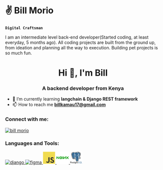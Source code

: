 # ✌ Bill Morio

**`Digital Craftsman`**

I am an intermediate level back-end developer(Started coding, at least everyday, 5 months ago). All coding projects are built from the ground up, from ideation and planning all the way to execution. Building pet projects is so much fun. 

<h1 align="center">Hi 👋, I'm Bill</h1>
<h3 align="center">A backend developer from Kenya</h3>

- 🌱 I’m currently learning **langchain & Django REST framework**
- 📫 How to reach me **billkamau17@gmail.com**

<h3 align="left">Connect with me:</h3>
<p align="left">
<a href="https://dev.to/bill morio" target="blank"><img align="center" src="https://raw.githubusercontent.com/rahuldkjain/github-profile-readme-generator/master/src/images/icons/Social/devto.svg" alt="bill morio" height="30" width="40" /></a>
</p>

<h3 align="left">Languages and Tools:</h3>
<p align="left"> <a href="https://www.djangoproject.com/" target="_blank" rel="noreferrer"> <img src="https://cdn.worldvectorlogo.com/logos/django.svg" alt="django" width="40" height="40"/> </a> <a href="https://www.figma.com/" target="_blank" rel="noreferrer"> <img src="https://www.vectorlogo.zone/logos/figma/figma-icon.svg" alt="figma" width="40" height="40"/> </a> <a href="https://developer.mozilla.org/en-US/docs/Web/JavaScript" target="_blank" rel="noreferrer"> <img src="https://raw.githubusercontent.com/devicons/devicon/master/icons/javascript/javascript-original.svg" alt="javascript" width="40" height="40"/> </a> <a href="https://www.nginx.com" target="_blank" rel="noreferrer"> <img src="https://raw.githubusercontent.com/devicons/devicon/master/icons/nginx/nginx-original.svg" alt="nginx" width="40" height="40"/> </a> <a href="https://www.postgresql.org" target="_blank" rel="noreferrer"> <img src="https://raw.githubusercontent.com/devicons/devicon/master/icons/postgresql/postgresql-original-wordmark.svg" alt="postgresql" width="40" height="40"/> </a
